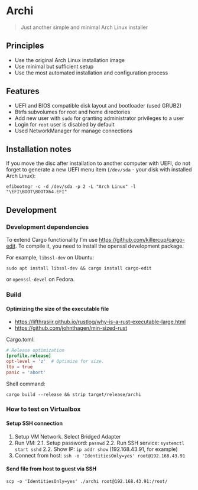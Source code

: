 # Archi

> Just another simple and minimal Arch Linux installer

## Principles

- Use the original Arch Linux installation image
- Use minimal but sufficient setup
- Use the most automated installation and configuration process

## Features

- UEFI and BIOS compatible disk layout and bootloader (used GRUB2)
- Btrfs subvolumes for root and home directories
- Add new user with `sudo` for granting administrator privileges to a user
- Login for `root` user is disabled by default
- Used NetworkManager for manage connections

## Installation notes

If you move the disc after installation to another computer with UEFI, do not forget to generate a new UEFI menu item (`/dev/sda` - your disk with installed Arch Linux):

```shell
efibootmgr -c -d /dev/sda -p 2 -L "Arch Linux" -l "\EFI\BOOT\BOOTX64.EFI"
```

## Development

### Development dependencies

To extend Cargo functionality I'm use https://github.com/killercup/cargo-edit. To compile it, you need to install the openssl development package.

For example, `libssl-dev` on Ubuntu:

```shell
sudo apt install libssl-dev && cargo install cargo-edit
```

or `openssl-devel` on Fedora.

### Build

#### Optimizing the size of the executable file

- https://lifthrasiir.github.io/rustlog/why-is-a-rust-executable-large.html
- https://github.com/johnthagen/min-sized-rust

Cargo.toml:
```toml
# Release optimization
[profile.release]
opt-level = 'z'  # Optimize for size.
lto = true
panic = 'abort'
```

Shell command:
```shell
cargo build --release && strip target/release/archi
```

### How to test on Virtualbox

#### Setup SSH connection

1. Setup VM Network. Select Bridged Adapter
2. Run VM:
    2.1. Setup password: `passwd`
    2.2. Run SSH service: `systemctl start sshd`
    2.2. Show IP: `ip addr show` (192.168.43.91, for example)
3. Connect from host: `ssh -o 'IdentitiesOnly=yes' root@192.168.43.91`

#### Send file from host to guest via SSH

```shell
scp -o 'IdentitiesOnly=yes' ./archi root@192.168.43.91:/root/
```
